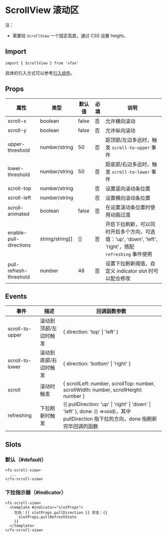 # ScrollView 滚动区

注：

- 需要给 `ScrollView` 一个固定高度，通过 CSS 设置 height。

## Import

```
import { ScrollView } from 'vfox'
```

具体的引入方式可以参考[引入组件](../guide/import.md)。

## Props

| 属性                   | 类型            | 默认值 | 必填 | 说明                                                                                                  |
| ---------------------- | --------------- | ------ | ---- | ----------------------------------------------------------------------------------------------------- |
| scroll-x               | boolean         | false  | 否   | 允许横向滚动                                                                                          |
| scroll-y               | boolean         | false  | 否   | 允许纵向滚动                                                                                          |
| upper-threshold        | number/string   | 50     | 否   | 距顶部/左边多远时，触发 `scroll-to-upper` 事件                                                        |
| lower-threshold        | number/string   | 50     | 否   | 距底部/右边多远时，触发 `scroll-to-lower` 事件                                                        |
| scroll-top             | number/string   |        | 否   | 设置竖向滚动条位置                                                                                    |
| scroll-left            | number/string   |        | 否   | 设置横向滚动条位置                                                                                    |
| scroll-animated        | boolean         | false  | 否   | 在设置滚动条位置时使用动画过渡                                                                        |
| enable-pull-directions | string/string[] | []     | 否   | 开启下拉刷新，可以同时开启多个方向，可选值：'up', 'down', 'left', 'right'，搭配 `refreshing` 事件使用 |
| pull-refresh-threshold | number          | 48     | 否   | 设置下拉刷新阈值，自定义 indicator slot 时可以配合修改                                                |

## Events

| 事件            | 描述                  | 回调函数参数                                                                                                                          |
| --------------- | --------------------- | ------------------------------------------------------------------------------------------------------------------------------------- |
| scroll-to-upper | 滚动到顶部/左边时触发 | { direction: 'top' \| 'left' }                                                                                                        |
| scroll-to-lower | 滚动到底部/右边时触发 | { direction: 'bottom' \| 'right' }                                                                                                    |
| scroll          | 滚动时触发            | { scrollLeft: number, scrollTop: number, scrollWidth: number, scrollHeight: number }                                                  |
| refreshing      | 下拉刷新时触发        | ({ pullDirection: 'up' \| 'right' \| 'down' \| 'left' }, done: () =>void)，其中 pullDirection 指下拉的方向，done 指刷新完毕回调的函数 |

## Slots

### 默认（#default）

```
<fx-scroll-view>
  ...
</fx-scroll-view>
```

### 下拉指示器（#indicator）

```
<fx-scroll-view>
  <template #indicator="slotProps">
    方向：{{ slotProps.pullDirection }} 状态：{{
      slotProps.pullRefreshState
    }}
  </template>
</fx-scroll-view>
```
